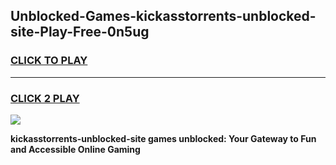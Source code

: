 
## Unblocked-Games-kickasstorrents-unblocked-site-Play-Free-0n5ug
<h3>
<a href="https://premium76.site?title=kickasstorrents-unblocked-site&ref=20M">CLICK TO PLAY</a></h3>
<hr>

<h3>
<a href="https://premium76.site?title=kickasstorrents-unblocked-site&ref=20M">CLICK 2 PLAY</a>
  
</h3>

<a href="https://premium76.site?title=kickasstorrents-unblocked-site&ref=19M"><img src="https://clearcache.store/games.png"></a>


**kickasstorrents-unblocked-site games unblocked: Your Gateway to Fun and Accessible Online Gaming**
